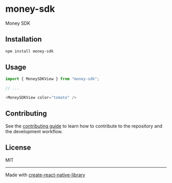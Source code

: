 # money-sdk

Money SDK

## Installation

```sh
npm install money-sdk
```

## Usage

```js
import { MoneySDKView } from "money-sdk";

// ...

<MoneySDKView color="tomato" />
```

## Contributing

See the [contributing guide](CONTRIBUTING.md) to learn how to contribute to the repository and the development workflow.

## License

MIT

---

Made with [create-react-native-library](https://github.com/callstack/react-native-builder-bob)
